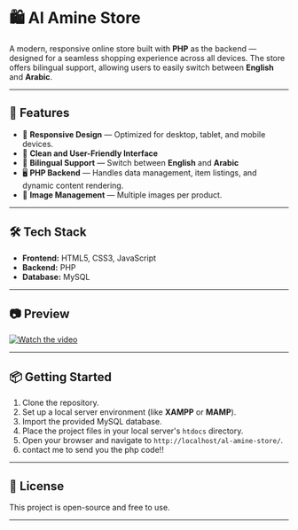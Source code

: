 # 🛍️ Al Amine Store

A modern, responsive online store built with **PHP** as the backend — designed for a seamless shopping experience across all devices. The store offers bilingual support, allowing users to easily switch between **English** and **Arabic**.

---

## 🌟 Features

- 📱 **Responsive Design** — Optimized for desktop, tablet, and mobile devices.
- 🛒 **Clean and User-Friendly Interface**
- 🔄 **Bilingual Support** — Switch between **English** and **Arabic**
- 🖥️ **PHP Backend** — Handles data management, item listings, and dynamic content rendering.
- 📸 **Image Management** — Multiple images per product.

---

## 🛠️ Tech Stack

- **Frontend:** HTML5, CSS3, JavaScript
- **Backend:** PHP
- **Database:** MySQL

---

## 📷 Preview

[![Watch the video](https://img.youtube.com/vi/YOUR_VIDEO_ID/0.jpg)](https://github.com/aminamin13/alamine-store/blob/main/Screen_Recording_20250418_122316.mp4)

---

## 📦 Getting Started

1. Clone the repository.
2. Set up a local server environment (like **XAMPP** or **MAMP**).
3. Import the provided MySQL database.
4. Place the project files in your local server's `htdocs` directory.
5. Open your browser and navigate to `http://localhost/al-amine-store/`.
6. contact me to send you the php code!!

---

## 📑 License

This project is open-source and free to use.

---

 
